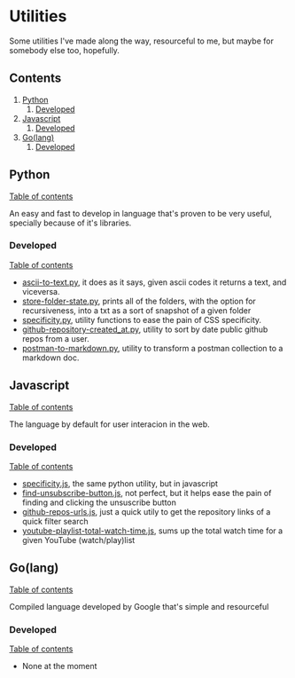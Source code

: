 # Utilities

Some utilities I've made along the way, resourceful to me, but maybe for somebody else too, hopefully.

## Contents

1. [Python](#python)
   1. [Developed](#developed)
1. [Javascript](#javascript)
   1. [Developed](#developed-1)
1. [Go(lang)](#golang)
   1. [Developed](#developed-2)

## Python

[Table of contents](#contents)

An easy and fast to develop in language that's proven to be very useful, specially because of it's libraries.

### Developed

[Table of contents](#contents)

- [ascii-to-text.py](./python/ascii-to-text.py), it does as it says, given ascii codes it returns a text, and viceversa.
- [store-folder-state.py](./python/store-folder-state.py), prints all of the folders, with the option for recursiveness, into a txt as a sort of snapshot of a given folder
- [specificity.py](./python/specificity.py), utility functions to ease the pain of CSS specificity.
- [github-repository-created_at.py](./python/github-repository-created_at.py), utility to sort by date public github repos from a user.
- [postman-to-markdown.py](./python/postman-to-markdown.py), utility to transform a postman collection to a markdown doc.

## Javascript

[Table of contents](#contents)

The language by default for user interacion in the web.

### Developed

[Table of contents](#contents)

- [specificity.js](./javascript/specificity.js), the same python utility, but in javascript
- [find-unsubscribe-button.js](./javascript/find-unsubscribe-button.js), not perfect, but it helps ease the pain of finding and clicking the unsuscribe button
- [github-repos-urls.js](./javascript/github-repos-urls.js), just a quick utily to get the repository links of a quick filter search
- [youtube-playlist-total-watch-time.js](./javascript/youtube-playlist-total-watch-time.js), sums up the total watch time for a given YouTube (watch/play)list

## Go(lang)

[Table of contents](#contents)

Compiled language developed by Google that's simple and resourceful

### Developed

[Table of contents](#contents)

- None at the moment

